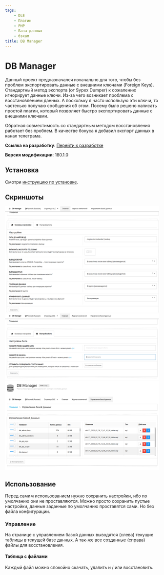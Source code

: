 ```yaml
---
tags:
    - DLE
    - Плагин
    - PHP
    - База данных
    - бэкап
title: DB Manager
---
```

# DB Manager

Данный проект предназначался изначально для того, чтобы без проблем экспортировать данные с внешними ключами (Foreign Keys). Стандартный метод экспорта (от Sypex Dumper) к сожалению игнорирует данные ключи. Из-за чего возникает проблема с восстановлением данных. А поскольку я часто использую эти ключи, то частенько получаю сообщения об этом. Посему было решено написать простой плагин, который позволяет быстро экспортировать данные с внешними ключами.



Обратная совместимость со стандартным методом восстановления работает без проблем. В качестве бонуса я добавил экспорт данных в канал телеграма.

**Ссылка на разработку**: [<i class="fa-thin fa-paperclip"></i> Перейти к разработке](https://devcraft.club/downloads/db-manager.30/)

**Версия модификации**: <i class="fa-duotone fa-code-branch"></i> 180.1.0

## Установка

Смотри [инструкцию по установке](../install_instructions.md).

## Скриншоты

![Настройки](assets/settings.png)![Настройки бота](assets/bot.png)![База данных](assets/manager.png)

## Использование

Перед самим использованием нужно сохранить настройки, ибо по умолчанию они не проставляются. Можно просто сохранить пустые настройки, данные заданные по умолчанию проставятся сами. Но без файла конфигурации.

### Управление

На странице с управлением базой данных выводятся (слева) текущие таблицы в текущей базе данных. А так-же все созданные (справа) файлы для восстановления.

#### Таблица с файлами

Каждый файл можно спокойно скачать, удалить и / или восстановить.